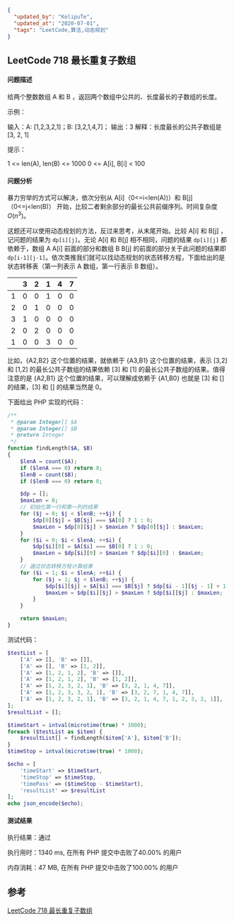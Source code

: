 ```json
{
  "updated_by": "KelipuTe",
  "updated_at": "2020-07-01",
  "tags": "LeetCode,算法,动态规划"
}
```

## LeetCode 718 最长重复子数组

#### 问题描述

给两个整数数组 A 和 B ，返回两个数组中公共的、长度最长的子数组的长度。

示例：

输入：A: [1,2,3,2,1]；B: [3,2,1,4,7]；
输出：3
解释：长度最长的公共子数组是 [3, 2, 1] 

提示：

1 <= len(A), len(B) <= 1000
0 <= A[i], B[i] < 100

#### 问题分析

暴力穷举的方式可以解决，依次分别从 A[i]（0<=i<len(A))）和 B[j]（0<=j<len(B)） 开始，比较二者剩余部分的最长公共前缀序列。时间复杂度 $O(n^3)$。

这题还可以使用动态规划的方法，反过来思考，从末尾开始。比较 A[i] 和 B[j] ，记问题的结果为 `dp[i][j]`。无论 A[i] 和 B[j] 相不相同，问题的结果 `dp[i][j]` 都依赖于，数组 A A[i] 前面的部分和数组 B B[j] 的前面的部分关于此问题的结果即 `dp[i-1][j-1]`。依次类推我们就可以找动态规划的状态转移方程，下面给出的是状态转移表（第一列表示 A 数组，第一行表示 B 数组）。

|      | 3    | 2    | 1    | 4    | 7    |
| :--- | ---- | ---- | ---- | ---- | ---- |
| 1    | 0    | 0    | 1    | 0    | 0    |
| 2    | 0    | 1    | 0    | 0    | 0    |
| 3    | 1    | 0    | 0    | 0    | 0    |
| 2    | 0    | 2    | 0    | 0    | 0    |
| 1    | 0    | 0    | 3    | 0    | 0    |

比如，{A2,B2} 这个位置的结果，就依赖于 {A3,B1} 这个位置的结果，表示 [3,2] 和 [1,2] 的最长公共子数组的结果依赖 [3] 和 [1] 的最长公共子数组的结果。值得注意的是 {A2,B1} 这个位置的结果，可以理解成依赖于 {A1,B0} 也就是 [3] 和 [] 的结果，[3] 和 [] 的结果当然是 0。

下面给出 PHP 实现的代码：

```php
/**
 * @param Integer[] $A
 * @param Integer[] $B
 * @return Integer
 */
function findLength($A, $B)
{
    $lenA = count($A);
    if ($lenA === 0) return 0;
    $lenB = count($B);
    if ($lenB === 0) return 0;

    $dp = [];
    $maxLen = 0;
    // 初始化第一行和第一列的结果
    for ($j = 0; $j < $lenB; ++$j) {
        $dp[0][$j] = $B[$j] === $A[0] ? 1 : 0;
        $maxLen = $dp[0][$j] > $maxLen ? $dp[0][$j] : $maxLen;
    }
    for ($i = 0; $i < $lenA; ++$i) {
        $dp[$i][0] = $A[$i] === $B[0] ? 1 : 0;
        $maxLen = $dp[$i][0] > $maxLen ? $dp[$i][0] : $maxLen;
    }
    // 通过状态转移方程计算结果
    for ($i = 1; $i < $lenA; ++$i) {
        for ($j = 1; $j < $lenB; ++$j) {
            $dp[$i][$j] = $A[$i] === $B[$j] ? $dp[$i - 1][$j - 1] + 1 : 0;
            $maxLen = $dp[$i][$j] > $maxLen ? $dp[$i][$j] : $maxLen;
        }
    }

    return $maxLen;
}
```

测试代码：

```php
$testList = [
    ['A' => [], 'B' => []],
    ['A' => [], 'B' => [1, 2]],
    ['A' => [1, 2, 1, 2], 'B' => []],
    ['A' => [1, 2, 1, 2], 'B' => [1, 2]],
    ['A' => [1, 2, 3, 2, 1], 'B' => [3, 2, 1, 4, 7]],
    ['A' => [1, 2, 3, 3, 2, 1], 'B' => [3, 2, 7, 1, 4, 7]],
    ['A' => [1, 2, 3, 2, 1], 'B' => [3, 2, 1, 4, 7, 1, 2, 3, 2, 1]],
];
$resultList = [];

$timeStart = intval(microtime(true) * 1000);
foreach ($testList as $item) {
    $resultList[] = findLength($item['A'], $item['B']);
}
$timeStop = intval(microtime(true) * 1000);

$echo = [
    'timeStart' => $timeStart,
    'timeStop' => $timeStop,
    'timePass' => ($timeStop - $timeStart),
    'resultList' => $resultList
];
echo json_encode($echo);
```

#### 测试结果

执行结果：通过

执行用时：1340 ms, 在所有 PHP 提交中击败了40.00% 的用户

内存消耗：47 MB, 在所有 PHP 提交中击败了100.00% 的用户

## 参考

[LeetCode 718 最长重复子数组](https://leetcode-cn.com/problems/maximum-length-of-repeated-subarray/)